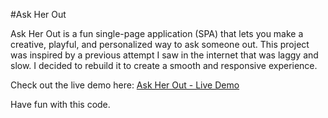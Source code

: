 #Ask Her Out

Ask Her Out is a fun single-page application (SPA) that lets you make a creative, playful, and personalized way to ask someone out. This project was inspired by a previous attempt I saw in the internet that was laggy and slow. I decided to rebuild it to create a smooth and responsive experience.

Check out the live demo here: [Ask Her Out - Live Demo](https://ask-her-out-xi.vercel.app/)

Have fun with this code.
